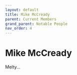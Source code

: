 ```yaml
---
layout: default
title: Mike McCready
parent: Current Members
grand_parent: Notable People
nav_order: 4
---
```


# Mike McCready

Melty...
